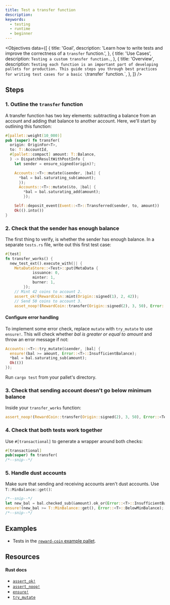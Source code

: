 ```yaml
---
title: Test a transfer function
description:
keywords:
  - testing
  - runtime
  - beginner
---
```


<Objectives
  data={[
    {
      title: 'Goal',
      description:
        'Learn how to write tests and improve the correctness of a `transfer` function.',
    },
    {
      title: 'Use Cases',
      description: `Testing a custom transfer function.`,
    },
    {
      title: 'Overview',
      description: `Testing each function is an important part of developing pallets for production.
      This guide steps you through best practices for writing test cases for a basic \`transfer\` function.`,
    },
  ]}
/>

## Steps

### 1. Outline the `transfer` function

A transfer function has two key elements: subtracting a balance from an account and adding that
balance to another account.
Here, we'll start by outlining this function:

```rust
#[pallet::weight(10_000)]
pub (super) fn transfer(
  origin: OriginFor<T>,
  to: T::AccountId,
  #[pallet::compact] amount: T::Balance,
  ) -> DispatchResultWithPostInfo {
    let sender = ensure_signed(origin)?;

    Accounts::<T>::mutate(&sender, |bal| {
      *bal = bal.saturating_sub(amount);
      });
      Accounts::<T>::mutate(&to, |bal| {
        *bal = bal.saturating_add(amount);
        });

    Self::deposit_event(Event::<T>::Transferred(sender, to, amount))
    Ok(().into())
}
```

### 2. Check that the sender has enough balance

The first thing to verify, is whether the sender has enough balance.
In a separate `tests.rs` file, write out this first test case:

```rust
#[test]
fn transfer_works() {
  new_test_ext().execute_with(|| {
    MetaDataStore::<Test>::put(MetaData {
			issuance: 0,
			minter: 1,
			burner: 1,
		});
    // Mint 42 coins to account 2.
    assert_ok!(RewardCoin::mint(Origin::signed(1), 2, 42));
    // Send 50 coins to account 3.
    asset_noop!(RewardCoin::transfer(Origin::signed(2), 3, 50), Error::<T>::InsufficientBalance);
```

#### Configure error handling

To implement some error check, replace `mutate` with `try_mutate` to use `ensure!`.
This will check whether _bal is greater or equal to amount_ and throw an error message if not:

```rust
Accounts::<T>::try_mutate(&sender, |bal| {
  ensure!(bal >= amount, Error::<T>::InsufficientBalance);
  *bal = bal.saturating_sub(amount);
  Ok(())
});
```

Run `cargo test` from your pallet's directory.

### 3. Check that sending account doesn't go below minimum balance

Inside your `transfer_works` function:

```rust
assert_noop!(RewardCoin::transfer(Origin::signed(2), 3, 50), Error::<Test>::InsufficientBalance);
```

### 4. Check that both tests work together

Use `#[transactional]` to generate a wrapper around both checks:

```rust
#[transactional]
pub(super) fn transfer(
/*--snip--*/
```

### 5. Handle dust accounts

Make sure that sending and receiving accounts aren't dust accounts. Use `T::MinBalance::get()`:

```rust
/*--snip--*/
let new_bal = bal.checked_sub(&amount).ok_or(Error::<T>::InsufficientBalance)?;
ensure!(new_bal >= T::MinBalance::get(), Error::<T>::BelowMinBalance);
/*--snip--*/
```

## Examples

- Tests in the [`reward-coin` example pallet](https://github.com/substrate-developer-hub/substrate-how-to-guides/blob/main/example-code/template-node/pallets/reward-coin/src/tests.rs).

## Resources

#### Rust docs

- [`assert_ok!`](/rustdocs/latest/frame_support/macro.assert_ok.html)
- [`assert_noop!`](/rustdocs/latest/frame_support/macro.assert_noop.html)
- [`ensure!`](/rustdocs/latest/frame_support/macro.ensure.html)
- [`try_mutate`](/rustdocs/latest/frame_support/storage/trait.StorageMap.html#tymethod.try_mutate)
